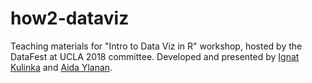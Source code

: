 # how2-dataviz

Teaching materials for "Intro to Data Viz in R" workshop, hosted by the DataFest at UCLA 2018 committee. 
Developed and presented by [Ignat Kulinka](https://github.com/ignatkulinka) and [Aida Ylanan](https://github.com/aidaylanan).

